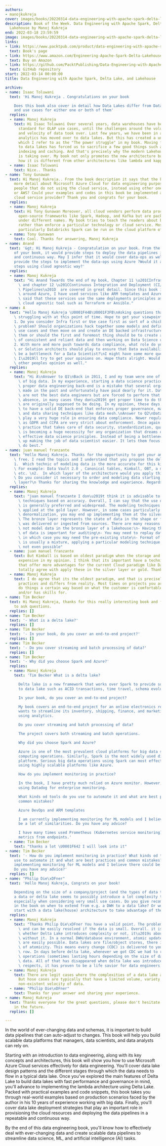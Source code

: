 ```yaml
---
authors:
- manojkukreja
cover: images/books/20220314-data-engineering-with-apache-spark-delta-lake-and-lakehouse/cover.jpg
description: Book of the Week. Data Engineering with Apache Spark, Delta Lake, and
  Lakehouse by Manoj Kukreja
end: 2022-03-18 23:59:59
image: images/books/20220314-data-engineering-with-apache-spark-delta-lake-and-lakehouse/preview.jpg
links:
- link: https://www.packtpub.com/product/data-engineering-with-apache-spark-delta-lake-and-lakehouse/9781801077743
  text: Book's page
- link: https://www.amazon.com/Engineering-Apache-Spark-Delta-Lakehouse/dp/1801077746/ref=sr_1_1?dchild=1&keywords=Data+Engineering+with+Apache+Spark%2C+Delta+Lake%2C+and+Lakehouse&qid=1634832283&sr=8-1
  text: Buy on Amazon
- link: https://github.com/PacktPublishing/Data-Engineering-with-Apache-Spark-Delta-Lake-and-Lakehouse
  text: GitHub repository
start: 2022-03-14 00:00:00
title: Data Engineering with Apache Spark, Delta Lake, and Lakehouse

archive:
- name: Isaac Toluwani
  text: 'Hi Manoj Kukreja . Congratulations on your book

    Does this book also cover in detail how Data Lakes differ from Data warehouses
    and use cases for either one or both of them'
  replies:
  - name: Manoj Kukreja
    text: Hi Isaac Toluwani Over several years, data warehouses have been the de-facto
      standard for OLAP use cases, until the challenges around the volume, variety
      and velocity of data took over. Last few years, we have been in an era where
      analytics has moved over to data lakes. But this has created a unique challenge
      which I refer to as the "The power struggle" in my book. Moving from data warehouses
      to data lakes has forced us to sacrifice a few good things such as ACID compliance,
      indexing and caching. And that's precisely why the modern Lakehouse architecture
      is taking over. My book not only promotes the new architecture but also explains
      how it is different from other architectures like lambda and kappa.
  - name: Isaac Toluwani
    text: Nice.. Thanks
- name: Tony Gunawan
  text: Hi Manoj Kukreja.. From the book description it says that the book explains
    more detail about Microsoft Azure Cloud for data engineering purpose. How about
    people that do not using the cloud service, instead using other ones like GCP
    or AWS? Could your examples and codes in this book be implemented also in other
    cloud service provider? Thank you and congrats for your book.
  replies:
  - name: Manoj Kukreja
    text: Hi Tony Gunawan Moreover, all cloud vendors perform data processing using
      open-source frameworks like Spark, Hadoop, and Kafka but are packaged into services
      under different names. My book tries to teach the readers about big data concepts
      rather than enforce a particular technology or cloud service. Most of the examples
      particularly Databricks Spark can be run on the cloud platform of your choice.
  - name: Tony Gunawan
    text: Cool. Thanks for answering, Manoj Kukreja
- name: Anand
  text: '&gt; Hi Manoj Kukreja - Congratulation on your book. From the description
    of your book, it would provide steps to deploy the data pipelines in a repeatable
    and continuous way. May I infer that it would cover data-ops as well?Would it
    provide the steps to implement the data-ops using Azure ?Would it also cover similar
    steps using cloud agnostic way?'
  replies:
  - name: Manoj Kukreja
    text: "Hi Anand Towards the end of my book, Chapter 11 \u201CInfrastructure Provisioning\u201D\
      \ and chapter 12 \u201CContinuous Integration and Deployment (CI/CD) of Data\
      \ Pipelines\u201D  are covered in great detail. Since this book is centered\
      \ around Azure, I have used services like ARM templates and Azure DevOps. Having\
      \ said that these services use the same deployments principles as any other\
      \ cloud agnostic tool such as Terraform or Ansible."
- name: A
  text: "Hello Manoj Kukreja \U0001F44B\U0001F3FB\nAsking questions that I am personally\
    \ struggling with at this point of time. Hope to get your viewpoints on the same.\n\
    1. Do you consider Infra first or Use case first as sort of a chicken and egg\
    \ problem? Should organizations hack together some models and define some business\
    \ use cases and then move on and create an DE backed infrastructure to support\
    \ them or should the first and foremost thing should be to create an Infrastructure\
    \ of consistent and reliant data and then working on Data Science use cases?\n\
    2. With more and more push towards data compliance, what role do you think DE\
    \ or Solution architects should play to ensure that Data availability should not\
    \ be a bottleneck for a Data Scientist?\nI might have some more questions which\
    \ I\u2019ll try to get your opinions on. Hope thats alright. Would love to hear\
    \ other peoples opinion as well."
  replies:
  - name: Manoj Kukreja
    text: "Hi A\nAnswer to Q1\nBack in 2011, I and my team were one of the early adopters\
      \ of big data. In my experience, starting a data science practice without a\
      \ proper data engineering back-end is a mistake that several organizations have\
      \ made in the past and unfortunately have paid dearly for it. Data scientists\
      \ are not the best data engineers but are forced to perform that work in their\
      \ absence, in many cases they don\u2019t get proper time to do the work they\
      \ are originally supposed to be doing. In my opinion, these days it is mandatory\
      \ to have a solid DE back-end that enforces proper governance, master-data-management,\
      \ and data sharing techniques like data mesh.\nAnswer to Q2\nData engineers\
      \ play a very huge role in ensuring data compliance. Newer regulations such\
      \ as GDPR and CCPA are very strict about enforcement. Once again having a DE\
      \ practice that takes care of data security, standardization, quality, and cataloging\
      \ is becoming a huge necessity for any organization that dreams of adopting\
      \ effective data science principles. Instead of being a bottleneck, it ends\
      \ up making the job of data scientist easier. It lets them focus on what they\
      \ do best."
- name: juan manuel franzante
  text: "Hello Manoj Kukreja. Thanks for the opportunity to get your amazing book\
    \ free. I read the topics and I understand that you propose the delta lake architecture.\n\
    1.  Which technic of modeling data is the more accurate for this kind of architecture?\
    \ For example: Data Vault 2.0 , Canonical tables, Kimball, OBT, a mix of technics\
    \ etc. \n2.  In which layer of the architecture would you apply this technique?\
    \ Do you consider it necessary to order and modeling data starting in the bronze\
    \ layer?\n Thanks for sharing the knowledge and experience. Regards"
  replies:
  - name: Manoj Kukreja
    text: "juan manuel franzante I don\u2019t think it is advisable to rank the modeling\
      \ techniques based on accuracy. Overall, I can say that the use of Kimball model\
      \ is generally preferred and widespread. The modeling techniques are usually\
      \ applied at the gold layer. However, in some cases particularly related to\
      \ denormalization, you may end up implementing them at the silver layer as well.\
      \ The bronze layer represents the state of data in the shape or form that it\
      \ was delivered or ingested from sources. There are many reasons why you should\
      \ not model data in the bronze layer of a lakehouse:\n- Having the exact state\
      \ of data is important for auditing\n- You may need to replay data in the future\
      \ in which case you may need the pre-existing state\n- Format of data in bronze\
      \ is usually a mixture, applying a particular modeling technique is technically\
      \ not even possible"
  - name: juan manuel franzante
    text: But Kimball is based on oldest paradigm when the storage and compute were
      expensive in my opinion. I think that its important have a technic of modeling
      that offer more advantages for the current Cloud paradigm like Data Vault. I'm
      totally agree with apply these in the silver layer or gold. Thanks for answer!
  - name: Manoj Kukreja
    text: I do agree that its the oldest paradigm, and that is precisely why good
      practices and differs from reality. Most times on projects you are forced to
      do things a certain way based on what the customer is comfortable supporting
      and/or has skills for.
- name: Tim Becker
  text: Hi Manoj Kukreja, thanks for this really interesting book and for the opportunity
    to ask questions.
  replies: []
- name: Tim Becker
  text: '- What is a delta lake?'
  replies: []
- name: Tim Becker
  text: '- In your book, do you cover an end-to-end project?'
  replies: []
- name: Tim Becker
  text: '- Do you cover streaming and batch processing of data?'
  replies: []
- name: Tim Becker
  text: '- Why did you choose Spark and Azure?'
  replies:
  - name: Manoj Kukreja
    text: 'Tim Becker What is a delta lake?

      Delta lake is a new framework that works over Spark to provide some useful features
      to data lake such as ACID transactions, time travel, schema evolution, etc.

      In your book, do you cover an end-to-end project?

      My book covers an end-to-end project for an online electronics retailer that
      wants to streamline its inventory, shipping, finance, and marketing operations
      using analytics.

      Do you cover streaming and batch processing of data?

      The project covers both streaming and batch operations.

      Why did you choose Spark and Azure?

      Azure is one of the most prevalent cloud platforms for big data storage and
      computing operations. Similarly, Spark is the most widely used distributed compute
      platform. Serious big data operations using Spark can most effectively be supported
      using highly scalable platforms like Azure.

      How do you implement monitoring in practice?

      In the book, I have pretty much relied on Azure monitor. However, I would recommend
      using Datadog for enterprise monitoring.

      What kinds od tools do you use to automate it and what are best practices and
      common mistakes?

      Azure DevOps and ARM templates

      I am currently implementing monitoring for ML models and I believe there could
      be a lot of similarities. Do you have any advice?

      I have many times used Prometheus (Kubernetes service monitoring) to collect
      metrics from endpoints.'
  - name: Tim Becker
    text: "thanks a lot \U0001F642 I will look into it"
- name: Tim Becker
  text: '- How do you implement monitoring in practice? What kinds od tools do you
    use to automate it and what are best practices and common mistakes? I am currently
    implementing monitoring for ML models and I believe there could be a lot of similarities.
    Do you have any advice?'
  replies: []
- name: "Philip Die\xDFner"
  text: 'Hello Manoj Kukreja, Congrats on your book!

    Depending on the size of a company/project (and the types of data to be aggregated),
    a data or delta lake seems to possibly introduce a lot complexity than needed,
    especially when considering very small use cases. Do you give recommendations
    in the book on when to extend from e.g. a DWH to a data lake? Or would you always
    start with a data lake(house) architecture to take advantage of the scalability?'
  replies:
  - name: Manoj Kukreja
    text: "Thanks Philip Die\xDFner You have a valid point. The problem is not visible\
      \ and can be easily resolved if the data is small. Overall. it is not about\
      \ whether Delta Lake introduces complexity or not, it\u2019s about can we survive\
      \ without it. In a normal DWH/database environment, atomic updates to row data\
      \ are easily possible. Data lakes are file/object stores, there is no concept\
      \ of atomicity. This means every change (CDC) is delivered to you as a duplicate\
      \ row. In days before delta lake, whenever we got CDC we had to run compute-intensive\
      \ operations (sometimes lasting hours depending on the size of data)  to deduplicate\
      \ data. All of that has disappeared when delta lake was introduced. In many\
      \ respects, it has proven to be a life savior for data engineers."
  - name: Manoj Kukreja
    text: There are legit cases where the complexities of a data lake are unwanted.
      But hose cases are typically that have a limited volume, variety and almost
      non-existent velocity of data.
  - name: "Philip Die\xDFner"
    text: Thanks for your answer and sharing your experience.
- name: Manoj Kukreja
  text: Thanks everyone for the great questions, please don't hesitate to ask more
    in the future.
  replies: []

---
```


In the world of ever-changing data and schemas, it is important to build data pipelines that can auto-adjust to changes. This book will help you build scalable data platforms that managers, data scientists, and data analysts can rely on.

Starting with an introduction to data engineering, along with its key concepts and architectures, this book will show you how to use Microsoft Azure Cloud services effectively for data engineering. You'll cover data lake design patterns and the different stages through which the data needs to flow in a typical data lake. Once you've explored the main features of Delta Lake to build data lakes with fast performance and governance in mind, you'll advance to implementing the lambda architecture using Delta Lake. Packed with practical examples and code snippets, this book takes you through real-world examples based on production scenarios faced by the author in his 10 years of experience working with big data. Finally, you'll cover data lake deployment strategies that play an important role in provisioning the cloud resources and deploying the data pipelines in a repeatable and continuous way.

By the end of this data engineering book, you'll know how to effectively deal with ever-changing data and create scalable data pipelines to streamline data science, ML, and artificial intelligence (AI) tasks.